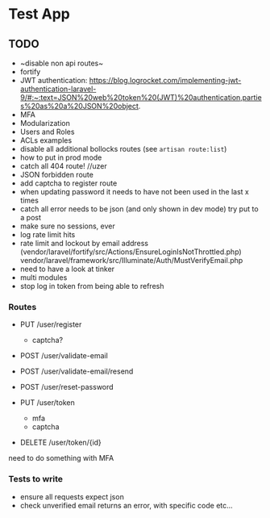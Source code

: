# Test App

## TODO
- ~disable non api routes~
- fortify
- JWT authentication: https://blog.logrocket.com/implementing-jwt-authentication-laravel-9/#:~:text=JSON%20web%20token%20(JWT)%20authentication,parties%20as%20a%20JSON%20object.
- MFA
- Modularization
- Users and Roles
- ACLs examples
- disable all additional bollocks routes (see `artisan route:list`)
- how to put in prod mode
- catch all 404 route!
    //uzer
- JSON forbidden route
- add captcha to register route
- when updating password it needs to have not been used in the last x times
- catch all error needs to be json (and only shown in dev  mode) try put to a post
- make sure no sessions, ever
- log rate limit hits
- rate limit and lockout by email address (vendor/laravel/fortify/src/Actions/EnsureLoginIsNotThrottled.php)
  vendor/laravel/framework/src/Illuminate/Auth/MustVerifyEmail.php
- need to have a look at tinker
- multi modules
- stop log in token from being able to refresh

### Routes
- PUT /user/register
    - captcha?
- POST /user/validate-email
- POST /user/validate-email/resend
- POST /user/reset-password

- PUT /user/token
    - mfa
    - captcha
- DELETE /user/token/{id}

need to do something with MFA

### Tests to write
- ensure all requests expect json
- check unverified email returns an error, with specific code etc...